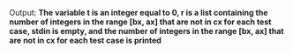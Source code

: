 Output: **The variable t is an integer equal to 0, r is a list containing the number of integers in the range [bx, ax] that are not in cx for each test case, stdin is empty, and the number of integers in the range [bx, ax] that are not in cx for each test case is printed**